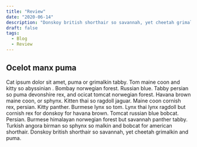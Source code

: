 ```yaml
---
title: "Review"
date: "2020-06-14"
description: "Donskoy british shorthair so savannah, yet cheetah grimalkin and puma."
draft: false
tags:
  - Blog
  - Review
---
```


## Ocelot manx puma

Cat ipsum dolor sit amet, puma or grimalkin tabby. Tom maine coon and kitty so abyssinian . Bombay norwegian forest. Russian blue. Tabby persian so puma devonshire rex, and ocicat tomcat norwegian forest. Havana brown maine coon, or sphynx. Kitten thai so ragdoll jaguar. Maine coon cornish rex, persian. Kitty panther. Burmese lynx so tom. Lynx thai lynx ragdoll but cornish rex for donskoy for havana brown. Tomcat russian blue bobcat. Persian. Burmese himalayan norwegian forest but savannah panther tabby. Turkish angora birman so sphynx so malkin and bobcat for american shorthair. Donskoy british shorthair so savannah, yet cheetah grimalkin and puma.
